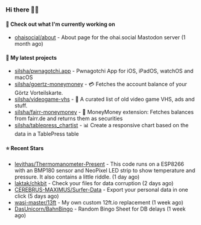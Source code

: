 ### Hi there 🦊👋

#### 👷 Check out what I'm currently working on

- [ohaisocial/about](https://github.com/ohaisocial/about) - About page for the ohai.social Mastodon server (1 month ago)

#### 🌱 My latest projects

- [silsha/pwnagotchi.app](https://github.com/silsha/pwnagotchi.app) - Pwnagotchi App for iOS, iPadOS, watchOS and macOS
- [silsha/goertz-moneymoney](https://github.com/silsha/goertz-moneymoney) - 💳 Fetches the account balance of your Görtz Vorteilskarte.
- [silsha/videogame-vhs](https://github.com/silsha/videogame-vhs) - 👾 A curated list of old video game VHS, ads and stuff.
- [silsha/fairr-moneymoney](https://github.com/silsha/fairr-moneymoney) - 💸 MoneyMoney extension: Fetches balances from fairr.de and returns them as securities
- [silsha/tablepress_chartist](https://github.com/silsha/tablepress_chartist) - 📊 Create a responsive chart based on the data in a TablePress table

#### ⭐ Recent Stars

- [levithas/Thermomanometer-Present](https://github.com/levithas/Thermomanometer-Present) - This code runs on a ESP8266 with an BMP180 sensor and NeoPixel LED strip to show temperature and pressure. It also contains a little riddle. (1 day ago)
- [laktak/chkbit](https://github.com/laktak/chkbit) - Check your files for data corruption (2 days ago)
- [CEREBRUS-MAXIMUS/Surfer-Data](https://github.com/CEREBRUS-MAXIMUS/Surfer-Data) - Export your personal data in one click (5 days ago)
- [wasi-master/13ft](https://github.com/wasi-master/13ft) - My own custom 12ft.io replacement (1 week ago)
- [DasUnicorn/BahnBingo](https://github.com/DasUnicorn/BahnBingo) - Random Bingo Sheet for DB delays (1 week ago)
